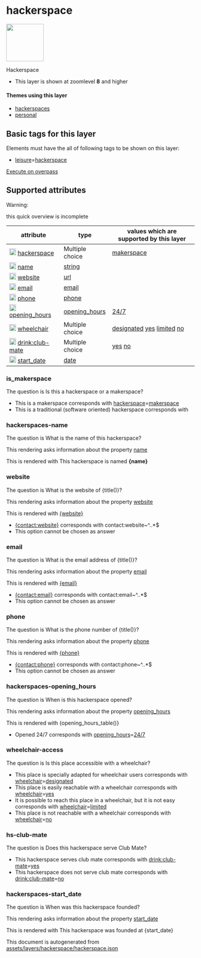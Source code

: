 

 hackerspace 
=============



<img src='https://mapcomplete.osm.be/./assets/themes/hackerspaces/glider.svg' height="100px"> 

Hackerspace






  - This layer is shown at zoomlevel **8** and higher




#### Themes using this layer 





  - [hackerspaces](https://mapcomplete.osm.be/hackerspaces)
  - [personal](https://mapcomplete.osm.be/personal)




 Basic tags for this layer 
---------------------------



Elements must have the all of following tags to be shown on this layer:



  - <a href='https://wiki.openstreetmap.org/wiki/Key:leisure' target='_blank'>leisure</a>=<a href='https://wiki.openstreetmap.org/wiki/Tag:leisure%3Dhackerspace' target='_blank'>hackerspace</a>


[Execute on overpass](http://overpass-turbo.eu/?Q=%5Bout%3Ajson%5D%5Btimeout%3A90%5D%3B(%20%20%20%20nwr%5B%22leisure%22%3D%22hackerspace%22%5D(%7B%7Bbbox%7D%7D)%3B%0A)%3Bout%20body%3B%3E%3Bout%20skel%20qt%3B)



 Supported attributes 
----------------------



Warning: 

this quick overview is incomplete



attribute | type | values which are supported by this layer
----------- | ------ | ------------------------------------------
[<img src='https://mapcomplete.osm.be/assets/svg/statistics.svg' height='18px'>](https://taginfo.openstreetmap.org/keys/hackerspace#values) [hackerspace](https://wiki.openstreetmap.org/wiki/Key:hackerspace) | Multiple choice | [makerspace](https://wiki.openstreetmap.org/wiki/Tag:hackerspace%3Dmakerspace) [](https://wiki.openstreetmap.org/wiki/Tag:hackerspace%3D)
[<img src='https://mapcomplete.osm.be/assets/svg/statistics.svg' height='18px'>](https://taginfo.openstreetmap.org/keys/name#values) [name](https://wiki.openstreetmap.org/wiki/Key:name) | [string](../SpecialInputElements.md#string) | 
[<img src='https://mapcomplete.osm.be/assets/svg/statistics.svg' height='18px'>](https://taginfo.openstreetmap.org/keys/website#values) [website](https://wiki.openstreetmap.org/wiki/Key:website) | [url](../SpecialInputElements.md#url) | 
[<img src='https://mapcomplete.osm.be/assets/svg/statistics.svg' height='18px'>](https://taginfo.openstreetmap.org/keys/email#values) [email](https://wiki.openstreetmap.org/wiki/Key:email) | [email](../SpecialInputElements.md#email) | 
[<img src='https://mapcomplete.osm.be/assets/svg/statistics.svg' height='18px'>](https://taginfo.openstreetmap.org/keys/phone#values) [phone](https://wiki.openstreetmap.org/wiki/Key:phone) | [phone](../SpecialInputElements.md#phone) | 
[<img src='https://mapcomplete.osm.be/assets/svg/statistics.svg' height='18px'>](https://taginfo.openstreetmap.org/keys/opening_hours#values) [opening_hours](https://wiki.openstreetmap.org/wiki/Key:opening_hours) | [opening_hours](../SpecialInputElements.md#opening_hours) | [24/7](https://wiki.openstreetmap.org/wiki/Tag:opening_hours%3D24/7)
[<img src='https://mapcomplete.osm.be/assets/svg/statistics.svg' height='18px'>](https://taginfo.openstreetmap.org/keys/wheelchair#values) [wheelchair](https://wiki.openstreetmap.org/wiki/Key:wheelchair) | Multiple choice | [designated](https://wiki.openstreetmap.org/wiki/Tag:wheelchair%3Ddesignated) [yes](https://wiki.openstreetmap.org/wiki/Tag:wheelchair%3Dyes) [limited](https://wiki.openstreetmap.org/wiki/Tag:wheelchair%3Dlimited) [no](https://wiki.openstreetmap.org/wiki/Tag:wheelchair%3Dno)
[<img src='https://mapcomplete.osm.be/assets/svg/statistics.svg' height='18px'>](https://taginfo.openstreetmap.org/keys/drink:club-mate#values) [drink:club-mate](https://wiki.openstreetmap.org/wiki/Key:drink:club-mate) | Multiple choice | [yes](https://wiki.openstreetmap.org/wiki/Tag:drink:club-mate%3Dyes) [no](https://wiki.openstreetmap.org/wiki/Tag:drink:club-mate%3Dno)
[<img src='https://mapcomplete.osm.be/assets/svg/statistics.svg' height='18px'>](https://taginfo.openstreetmap.org/keys/start_date#values) [start_date](https://wiki.openstreetmap.org/wiki/Key:start_date) | [date](../SpecialInputElements.md#date) | 




### is_makerspace 



The question is  Is this a hackerspace or a makerspace?





  - This is a makerspace corresponds with <a href='https://wiki.openstreetmap.org/wiki/Key:hackerspace' target='_blank'>hackerspace</a>=<a href='https://wiki.openstreetmap.org/wiki/Tag:hackerspace%3Dmakerspace' target='_blank'>makerspace</a>
  - This is a traditional (software oriented) hackerspace corresponds with 




### hackerspaces-name 



The question is  What is the name of this hackerspace?

This rendering asks information about the property  [name](https://wiki.openstreetmap.org/wiki/Key:name) 

This is rendered with This hackerspace is named <b>{name}</b>





### website 



The question is  What is the website of {title()}?

This rendering asks information about the property  [website](https://wiki.openstreetmap.org/wiki/Key:website) 

This is rendered with <a href='{website}' target='_blank'>{website}</a>





  - <a href='{contact:website}' target='_blank'>{contact:website}</a> corresponds with contact:website~^..*$
  - This option cannot be chosen as answer




### email 



The question is  What is the email address of {title()}?

This rendering asks information about the property  [email](https://wiki.openstreetmap.org/wiki/Key:email) 

This is rendered with <a href='mailto:{email}' target='_blank'>{email}</a>





  - <a href='mailto:{contact:email}' target='_blank'>{contact:email}</a> corresponds with contact:email~^..*$
  - This option cannot be chosen as answer




### phone 



The question is  What is the phone number of {title()}?

This rendering asks information about the property  [phone](https://wiki.openstreetmap.org/wiki/Key:phone) 

This is rendered with <a href='tel:{phone}'>{phone}</a>





  - <a href='tel:{contact:phone}'>{contact:phone}</a> corresponds with contact:phone~^..*$
  - This option cannot be chosen as answer




### hackerspaces-opening_hours 



The question is  When is this hackerspace opened?

This rendering asks information about the property  [opening_hours](https://wiki.openstreetmap.org/wiki/Key:opening_hours) 

This is rendered with {opening_hours_table()}





  - Opened 24/7 corresponds with <a href='https://wiki.openstreetmap.org/wiki/Key:opening_hours' target='_blank'>opening_hours</a>=<a href='https://wiki.openstreetmap.org/wiki/Tag:opening_hours%3D24/7' target='_blank'>24/7</a>




### wheelchair-access 



The question is  Is this place accessible with a wheelchair?





  - This place is specially adapted for wheelchair users corresponds with <a href='https://wiki.openstreetmap.org/wiki/Key:wheelchair' target='_blank'>wheelchair</a>=<a href='https://wiki.openstreetmap.org/wiki/Tag:wheelchair%3Ddesignated' target='_blank'>designated</a>
  - This place is easily reachable with a wheelchair corresponds with <a href='https://wiki.openstreetmap.org/wiki/Key:wheelchair' target='_blank'>wheelchair</a>=<a href='https://wiki.openstreetmap.org/wiki/Tag:wheelchair%3Dyes' target='_blank'>yes</a>
  - It is possible to reach this place in a wheelchair, but it is not easy corresponds with <a href='https://wiki.openstreetmap.org/wiki/Key:wheelchair' target='_blank'>wheelchair</a>=<a href='https://wiki.openstreetmap.org/wiki/Tag:wheelchair%3Dlimited' target='_blank'>limited</a>
  - This place is not reachable with a wheelchair corresponds with <a href='https://wiki.openstreetmap.org/wiki/Key:wheelchair' target='_blank'>wheelchair</a>=<a href='https://wiki.openstreetmap.org/wiki/Tag:wheelchair%3Dno' target='_blank'>no</a>




### hs-club-mate 



The question is  Does this hackerspace serve Club Mate?





  - This hackerspace serves club mate corresponds with <a href='https://wiki.openstreetmap.org/wiki/Key:drink:club-mate' target='_blank'>drink:club-mate</a>=<a href='https://wiki.openstreetmap.org/wiki/Tag:drink:club-mate%3Dyes' target='_blank'>yes</a>
  - This hackerspace does not serve club mate corresponds with <a href='https://wiki.openstreetmap.org/wiki/Key:drink:club-mate' target='_blank'>drink:club-mate</a>=<a href='https://wiki.openstreetmap.org/wiki/Tag:drink:club-mate%3Dno' target='_blank'>no</a>




### hackerspaces-start_date 



The question is  When was this hackerspace founded?

This rendering asks information about the property  [start_date](https://wiki.openstreetmap.org/wiki/Key:start_date) 

This is rendered with This hackerspace was founded at {start_date}

 

This document is autogenerated from [assets/layers/hackerspace/hackerspace.json](https://github.com/pietervdvn/MapComplete/blob/develop/assets/layers/hackerspace/hackerspace.json)